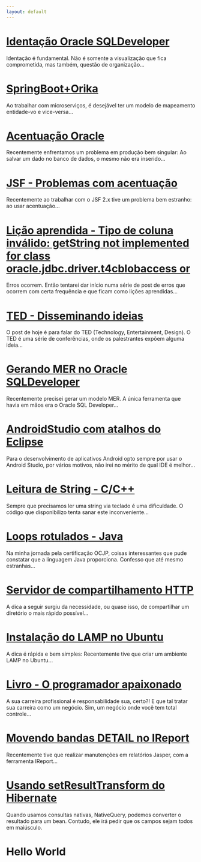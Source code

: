 ```yaml
---
layout: default
---
```


# [](#header-1)[Identação Oracle SQLDeveloper](identacao-sqldeveloper)
Identação é fundamental. Não é somente a visualização que fica comprometida, mas também, questão de organização...

# [](#header-1)[SpringBoot+Orika](erro-javassist)
Ao trabalhar com microserviços, é desejável ter um modelo de mapeamento entidade-vo e vice-versa...


# [](#header-1)[Acentuação Oracle](acentuacao-oracle)
Recentemente enfrentamos um problema em produção bem singular: Ao salvar um dado no banco de dados, o mesmo não era inserido...



# [](#header-1)[JSF - Problemas com acentuação](problemas-acentuacao-jsf)
Recentemente ao trabalhar com o JSF 2.x tive um problema bem estranho: ao usar acentuação...



# [](#header-1)[Lição aprendida - Tipo de coluna inválido: getString not implemented for class oracle.jdbc.driver.t4cblobaccess or](oracle-problema)
Erros ocorrem. Então tentarei dar início numa série de post de erros que ocorrem com certa frequência e que ficam como lições aprendidas...



# [](#header-1)[TED - Disseminando ideias](ted)
O post de hoje é para falar do TED (Technology, Entertainment, Design). O TED é uma série de conferências, onde os palestrantes expõem alguma ideia...



# [](#header-1)[Gerando MER no Oracle SQLDeveloper](mer-sqldeveloper)
Recentemente precisei gerar um modelo MER. A única ferramenta que havia em mãos era o Oracle SQL Developer...



# [](#header-1)[AndroidStudio com atalhos do Eclipse](atalhos-eclipse)
Para o desenvolvimento de aplicativos Android opto sempre por usar o Android Studio, por vários motivos, não irei no mérito de qual IDE é melhor...



# [](#header-1)[Leitura de String - C/C++](string-c-c-mais)
Sempre que precisamos ler uma string via teclado é uma dificuldade. O código que disponibilizo tenta sanar este inconveniente...



# [](#header-1)[Loops rotulados - Java](loops-java)
Na minha jornada pela certificação OCJP, coisas interessantes que pude constatar que a linguagem Java proporciona. Confesso que até mesmo estranhas...



# [](#header-1)[Servidor de compartilhamento HTTP](servidor-http)
A dica a seguir surgiu da necessidade, ou quase isso, de compartilhar um diretório o mais rápido possível...



# [](#header-1)[Instalação do LAMP no Ubuntu](lamp-ubuntu)
A dica é rápida e bem simples: Recentemente tive que criar um ambiente LAMP no Ubuntu...



# [](#header-1)[Livro - O programador apaixonado](livro-programador-apaixonado)
A sua carreira profissional é responsabilidade sua, certo?! E que tal tratar sua carreira como um negócio. Sim, um negócio onde você tem total controle...



# [](#header-1)[Movendo bandas DETAIL no IReport](detail-ireport)
Recentemente tive que realizar manutenções em relatórios Jasper, com a ferramenta IReport...



# [](#header-1)[Usando setResultTransform do Hibernate](set-result-transform)
Quando usamos consultas nativas, NativeQuery, podemos converter o resultado para um bean. Contudo, ele irá pedir que os campos sejam todos em maiúsculo. 


# [](#header-1)Hello World


